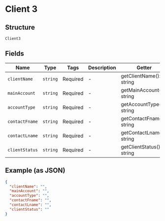 
# Client 3

## Structure

`Client3`

## Fields

| Name | Type | Tags | Description | Getter | Setter |
|  --- | --- | --- | --- | --- | --- |
| `clientName` | `string` | Required | - | getClientName(): string | setClientName(string clientName): void |
| `mainAccount` | `string` | Required | - | getMainAccount(): string | setMainAccount(string mainAccount): void |
| `accountType` | `string` | Required | - | getAccountType(): string | setAccountType(string accountType): void |
| `contactFname` | `string` | Required | - | getContactFname(): string | setContactFname(string contactFname): void |
| `contactLname` | `string` | Required | - | getContactLname(): string | setContactLname(string contactLname): void |
| `clientStatus` | `string` | Required | - | getClientStatus(): string | setClientStatus(string clientStatus): void |

## Example (as JSON)

```json
{
  "clientName": "",
  "mainAccount": "",
  "accountType": "",
  "contactFname": "",
  "contactLname": "",
  "clientStatus": ""
}
```

